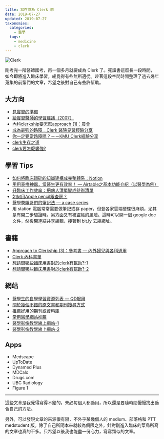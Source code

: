 ```yaml
---
title: 寫在成為 Clerk 前
date: 2019-07-27
updated: 2019-07-27
taxonomies:
  categories: 
    - 醫學
  tags: 
    - medicine
    - clerk
---
```


![Clerk](https://drive.google.com/uc?export=view&id=1fA23H0F3cot4QENMiZCI2iG8pWORFTaj)

剛考完一階醫師國考，再一個多月就要成為 Clerk 了。死讀書這麼長一段時間，如今即將進入臨床學習，總覺得有些無所適從。趁著這段空閒時間整理了過去幾年蒐集的前輩們的文章，希望之後對自己有些許幫助。

<!-- more -->

## 大方向
- [見實習的準備](https://crazyclark.pixnet.net/blog/post/20267088-%5B學長姐%5D見實習的準備?source=post_page---------------------------)
- [給實習醫師的學習建議（2007）](http://transplant-id.blogspot.com/2015/09/tips-for-clerks-and-interns.html?source=post_page---------------------------)
- [內科clerkship要怎麼approach (1)：晨會](https://medium.com/@gemwu/內科clerkship要怎麼approach-1-晨會-32bf07b1580c)
- [成為最強的路障 _ Clerk 醫院見習經驗分享](https://drlcs.blogspot.com/2017/08/clerk.html?source=post_page---------------------------)
- [你一定要當路障嗎？－－KMU Clerk經驗分享](https://drzoomblog.wordpress.com/2016/09/10/你一定要當路障嗎？－－kmu-clerk經驗分享/?source=post_page---------------------------)
- [clerk生存之道](https://www.ptt.cc/bbs/medstudent/M.1541517798.A.B52.html?fbclid=IwAR270ODMbLF9ekQJIMxRNVtBuoaHBXV8TkaaY-zZIoWURxgcHJoms84ibaw&source=post_page---------------------------)
- [clerk要怎麼變強?](https://www.ptt.cc/bbs/medstudent/M.1481684136.A.41B.html?fbclid=IwAR0JoNSGbimAohfcqEjbSDJFXe8haJffAGZHBLWPCWAeO-M3CgyRouxztCI&source=post_page---------------------------)

## 學習 Tips
- [如何將臨床瑣碎的知識建構成完整體系：Notion](https://www.facebook.com/story.php?story_fbid=2007776675971853&id=100002186195693&source=post_page---------------------------)
- [用用表格神器，當醫生更有效率！ — Airtable之基本功能介紹（以醫學為例）](https://medium.com/@gemwu/讓表格神器讓當醫生變得更有系統-airtable之基本功能介紹-以醫學為例-5cba38613da1)
- [升臨床工作效率：把病人清單變成待辦清單](https://transplant-id.blogspot.com/2017/09/transforming-patient-list-to-todo-list.html?source=post_page---------------------------)
- [如何用Apple pencil跟查房？](https://medium.com/泥巴第三放送局/如何用apple-pencil跟查房-b0acdf107c19)
- [醫學卷姐哥們的筆記法 — a case series](https://medium.com/as-a-med-student/醫學系的卷哥卷哥姐們的筆記法-a-case-series-d49a84859995)
- 用 station 電腦常常需要做筆記或存 paper，但登各家雲端硬碟很麻煩，尤其是有開二步驗證時。另方面又有被盜帳的風險。這時可以開一個 google doc 文件，然後開連結共享編輯，接著到 bit.ly 去縮網址。

## 書籍
- [Approach to Clerkship (3)：參考書 — 內外婦兒與各科通用](https://medium.com/@gemwu/approach-to-clerkship-3-參考書-內外婦兒與各科通用-ec7d10f0a198)
- [Clerk 內科書單](https://medium.com/as-a-med-student/clerk-內科書單-bc614fb97b39)
- [想請問哪些臨床用書對於clerk有幫助?-1](https://www.ptt.cc/bbs/medstudent/M.1291482996.A.709.html?source=post_page---------------------------)
- [想請問哪些臨床用書對於clerk有幫助?-2](https://www.ptt.cc/bbs/medstudent/M.1291631755.A.464.html?source=post_page---------------------------)

## 網站
- [醫學生的自學學習資源列表 — QD服用](https://medium.com/as-a-med-student/醫學生的自學學習資源列表-qd服用-57ff15328d11)
- [關於幾個不錯的原文書和期刊搜尋方式](https://www.ptt.cc/bbs/medstudent/M.1496773624.A.599.html?fbclid=IwAR3g4Gvj4zxzNV__gb0Mr7HcfipY2Xv1dlTSkJDrBkd-XwLMnQlv87R8cs4&source=post_page---------------------------)
- [推薦好用的期刊或資料庫](https://www.ptt.cc/bbs/medstudent/M.1229443629.A.11B.html?fbclid=IwAR2uovsBZ-CFCgDptkUOiRHZeEk3mw2gFRY9gOozM3A_FUnTttOVqg1Ymk8&source=post_page---------------------------)
- [常用醫學網站推薦](https://drlcs.blogspot.com/2018/01/bookmark.html?source=post_page---------------------------)
- [醫學影像教學線上網站-1](https://www.ptt.cc/bbs/medstudent/M.1563326394.A.401.html?source=post_page---------------------------)
- [醫學影像教學線上網站-2](https://www.ptt.cc/bbs/medstudent/M.1563365264.A.E26.html?source=post_page---------------------------)

## Apps
- Medscape
- UpToDate
- Dynamed Plus
- MDCalc
- Drugs.com
- UBC Radiology
- Figure 1

---
這些文章是我覺得寫得不錯的，未必每個人都適用，所以還是要隨時間慢慢找出適合自己的方法。

另外，可以發現文章的來源很有限，不外乎某幾個人的 medium、部落格和 PTT medstudent 版。除了自己所聞本來就較為侷限之外，針對剛進入臨床的菜鳥所寫的文章也真的不多。只希望以後我也能盡一份心力，寫寫類似的文章。